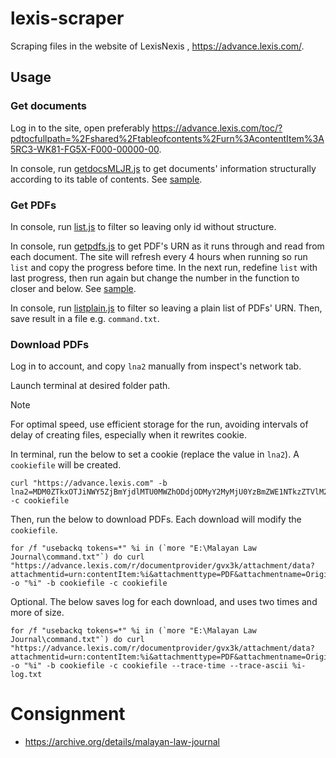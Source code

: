 # lexis-scraper
Scraping files in the website of LexisNexis , https://advance.lexis.com/.
## Usage
### Get documents
Log in to the site, open preferably https://advance.lexis.com/toc/?pdtocfullpath=%2Fshared%2Ftableofcontents%2Furn%3AcontentItem%3A5RC3-WK81-FG5X-F000-00000-00.

In console, run [getdocsMLJR.js](https://github.com/OngKaiJin/lexis-scraper/blob/main/getdocsMLJR.js) to get documents' information structurally according to its table of contents. See [sample](https://github.com/OngKaiJin/lexis-scraper/blob/main/examples/getdocsMLJR%2026-02-2025.json).
### Get PDFs
In console, run [list.js](https://github.com/OngKaiJin/lexis-scraper/blob/main/list.js) to filter so leaving only id without structure.

In console, run [getpdfs.js](https://github.com/OngKaiJin/lexis-scraper/blob/main/getpdfs.js) to get PDF's URN as it runs through and read from each document. The site will refresh every 4 hours when running so run ```list``` and copy the progress before time. In the next run, redefine ```list``` with last progress, then run again but change the number in the function to closer and below. See [sample](https://github.com/OngKaiJin/lexis-scraper/blob/main/examples/getpdfs%2028-02-2025.json).

In console, run [listplain.js](https://github.com/OngKaiJin/lexis-scraper/blob/main/listplain.js) to filter so leaving a plain list of PDFs' URN. Then, save result in a file e.g. ```command.txt```.
### Download PDFs
Log in to account, and copy ```lna2``` manually from inspect's network tab.

Launch terminal at desired folder path.
> [!Note]
> For optimal speed, use efficient storage for the run, avoiding intervals of delay of creating files, especially when it rewrites cookie.

In terminal, run the below to set a cookie (replace the value in ```lna2```). A ```cookiefile``` will be created.
```command
curl "https://advance.lexis.com" -b lna2=MDM0ZTkxOTJiNWY5ZjBmYjdlMTU0MWZhODdjODMyY2MyMjU0YzBmZWE1NTkzZTVlM2I5NmJmYWYxODE1OGU0NDY3YzYwMTQ0dXJuOnVzZXI6UEExOTUwMjU5MzAhMTAwMDIwMiwxNTIyNDY4LCFub25l -c cookiefile
```
Then, run the below to download PDFs. Each download will modify the ```cookiefile```.
```command
for /f "usebackq tokens=*" %i in (`more "E:\Malayan Law Journal\command.txt"`) do curl "https://advance.lexis.com/r/documentprovider/gvx3k/attachment/data?attachmentid=urn:contentItem:%i&attachmenttype=PDF&attachmentname=OriginalSourceImage&origination=BlobStore&sequencenumber=1&ishotdoc=false" -o "%i" -b cookiefile -c cookiefile
```
Optional. The below saves log for each download, and uses two times and more of size.
```command
for /f "usebackq tokens=*" %i in (`more "E:\Malayan Law Journal\command.txt"`) do curl "https://advance.lexis.com/r/documentprovider/gvx3k/attachment/data?attachmentid=urn:contentItem:%i&attachmenttype=PDF&attachmentname=OriginalSourceImage&origination=BlobStore&sequencenumber=1&ishotdoc=false" -o "%i" -b cookiefile -c cookiefile --trace-time --trace-ascii %i-log.txt
```
# Consignment
* https://archive.org/details/malayan-law-journal
